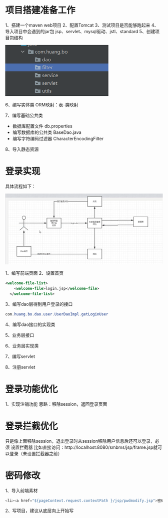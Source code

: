 # 项目搭建准备工作
1、搭建一个maven web项目
2、配置Tomcat
3、测试项目是否能够跑起来
4、导入项目中会遇到的jar包
   jsp、servlet、mysql驱动、jstl、standard
5、创建项目包结构

![img.png](img.png)

6、编写实体类
ORM映射：表-类映射

7、编写基础公共类
* 数据库配置文件
  db.properties
* 编写数据库的公共类
  BaseDao.java
* 编写字符编码过滤器
  CharacterEncodingFilter

8、导入静态资源

# 登录实现
具体流程如下：

![img_1.png](img_1.png)

1、编写前端页面
2、设置首页
```xml
<welcome-file-list>
    <welcome-file>login.jsp</welcome-file>
  </welcome-file-list>
```
3、编写dao层得到用户登录的接口
```java
com.huang.bo.dao.user.UserDaoImpl.getLoginUser
```
4、编写dao接口的实现类

5、业务层接口

6、业务层实现类

7、编写servlet

8、注册servlet

# 登录功能优化
1、实现注销功能
思路：移除session，返回登录页面

# 登录拦截优化
只是像上面移除session，退出登录时从session移除用户信息后还可以登录，必须
设置拦截器
比如直接访问：http://localhost:8080/smbms/jsp/frame.jsp就可以登录（未设置拦截器之前）

# 密码修改
1、导入前端素材
```java
<li><a href="${pageContext.request.contextPath }/jsp/pwdmodify.jsp">密码修改</a></li>
```

2、写项目，建议从底层向上开始写